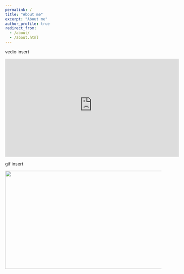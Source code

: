 ```yaml
---
permalink: /
title: "About me"
excerpt: "About me"
author_profile: true
redirect_from: 
  - /about/
  - /about.html
---
```


vedio insert

<iframe width="560" height="315" src="https://user-images.githubusercontent.com/64770184/225837595-38fdaad6-e253-4d4f-83f7-6686b9bfa3f5.mp4" frameborder="0" allow="accelerometer; autoplay; clipboard-write; encrypted-media; gyroscope; picture-in-picture; web-share" allowfullscreen></iframe>

gif insert

<img src="https://user-images.githubusercontent.com/64770184/225839875-c95a42ef-0af2-4ff6-a927-32eb4201262b.gif" width="560" height="315" />
